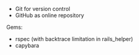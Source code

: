 * Git for version control
* GitHub as online repository


Gems:
* rspec (with backtrace limitation in rails_helper)
* capybara